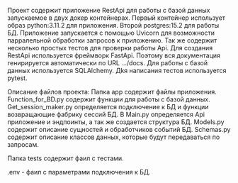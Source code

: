 Проект содержит приложение RestApi для работы с базой данных запускаемое в двух докер контейнерах.
Первый контейнер использует образ python:3.11.2 для приложения. Второй postgres:15.2 для работы БД.
Приложение запускается с помощью Uvicorn для возможности парралельной обработки запросов к приложению.
Так же содержит несколько простых тестов для проверки работы Api.
Для создания RestApi используется фреймворк FastApi. Поэтому вся документация генирируется автоматически по URL .../docs.
Для работы с базой данных используется SQLAlchemy.
Дkя написания тестов используется pytest.

Описание файлов проекта:
  Папка app содержит файлы приложения. Function_for_BD.py содержит функции для работы с базой данных.
  Get_session_maker.py определяется подключение к БД и функции возвращающие фабрику сессий БД.
  В Main.py определяется Api приложение и эндпоинты, а так же создается структура БД.
  Models.py содержит описание сущностей и обработчиков событий БД.
  Schemas.py содержит описание классов данных, которые будут передаваться по запросам.

  Папка tests содержит фаил с тестами.

  .env - фаил с параметрами подключения к БД.
  
